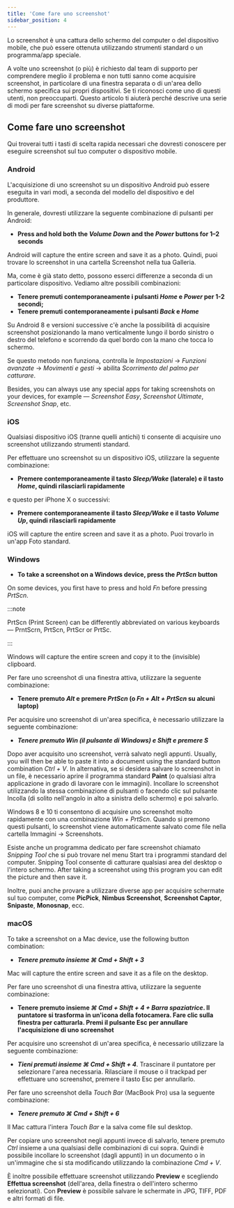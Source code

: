 ```yaml
---
title: 'Come fare uno screenshot'
sidebar_position: 4
---
```


Lo screenshot è una cattura dello schermo del computer o del dispositivo mobile, che può essere ottenuta utilizzando strumenti standard o un programma/app speciale.

A volte uno screenshot (o più) è richiesto dal team di supporto per comprendere meglio il problema e non tutti sanno come acquisire screenshot, in particolare di una finestra separata o di un'area dello schermo specifica sui propri dispositivi. Se ti riconosci come uno di questi utenti, non preoccuparti. Questo articolo ti aiuterà perché descrive una serie di modi per fare screenshot su diverse piattaforme.

## Come fare uno screenshot

Qui troverai tutti i tasti di scelta rapida necessari che dovresti conoscere per eseguire screenshot sul tuo computer o dispositivo mobile.

### Android

L'acquisizione di uno screenshot su un dispositivo Android può essere eseguita in vari modi, a seconda del modello del dispositivo e del produttore.

In generale, dovresti utilizzare la seguente combinazione di pulsanti per Android:

- **Press and hold both the *Volume Down* and the *Power* buttons for 1–2 seconds**

Android will capture the entire screen and save it as a photo. Quindi, puoi trovare lo screenshot in una cartella Screenshot nella tua Galleria.

Ma, come è già stato detto, possono esserci differenze a seconda di un particolare dispositivo. Vediamo altre possibili combinazioni:

- **Tenere premuti contemporaneamente i pulsanti *Home* e *Power* per 1-2 secondi;**
- **Tenere premuti contemporaneamente i pulsanti *Back* e *Home***

Su Android 8 e versioni successive c'è anche la possibilità di acquisire screenshot posizionando la mano verticalmente lungo il bordo sinistro o destro del telefono e scorrendo da quel bordo con la mano che tocca lo schermo.

Se questo metodo non funziona, controlla le *Impostazioni* → *Funzioni avanzate* → *Movimenti e gesti* → abilita *Scorrimento del palmo per catturare*.

Besides, you can always use any special apps for taking screenshots on your devices, for example — *Screenshot Easy*, *Screenshot Ultimate*, *Screenshot Snap*, etc.

### iOS

Qualsiasi dispositivo iOS (tranne quelli antichi) ti consente di acquisire uno screenshot utilizzando strumenti standard.

Per effettuare uno screenshot su un dispositivo iOS, utilizzare la seguente combinazione:

- **Premere contemporaneamente il tasto *Sleep/Wake* (laterale) e il tasto *Home*, quindi rilasciarli rapidamente**

e questo per iPhone X o successivi:

- **Premere contemporaneamente il tasto *Sleep/Wake* e il tasto *Volume Up*, quindi rilasciarli rapidamente**

iOS will capture the entire screen and save it as a photo. Puoi trovarlo in un'app Foto standard.

### Windows

- **To take a screenshot on a Windows device, press the *PrtScn* button**

On some devices, you first have to press and hold *Fn* before pressing *PrtScn*.

:::note

PrtScn (Print Screen) can be differently abbreviated on various keyboards — PrntScrn, PrtScn, PrtScr or PrtSc.

:::

Windows will capture the entire screen and copy it to the (invisible) clipboard.

Per fare uno screenshot di una finestra attiva, utilizzare la seguente combinazione:

- **Tenere premuto *Alt* e premere *PrtScn* (o *Fn + Alt + PrtScn* su alcuni laptop)**

Per acquisire uno screenshot di un'area specifica, è necessario utilizzare la seguente combinazione:

- ***Tenere premuto *Win* (il pulsante di Windows) e *Shift* e premere ***S******

Dopo aver acquisito uno screenshot, verrà salvato negli appunti. Usually, you will then be able to paste it into a document using the standard button combination *Ctrl + V*. In alternativa, se si desidera salvare lo screenshot in un file, è necessario aprire il programma standard **Paint** (o qualsiasi altra applicazione in grado di lavorare con le immagini). Incollare lo screenshot utilizzando la stessa combinazione di pulsanti o facendo clic sul pulsante Incolla (di solito nell'angolo in alto a sinistra dello schermo) e poi salvarlo.

Windows 8 e 10 ti consentono di acquisire uno screenshot molto rapidamente con una combinazione *Win + PrtScn*. Quando si premono questi pulsanti, lo screenshot viene automaticamente salvato come file nella cartella Immagini → Screenshots.

Esiste anche un programma dedicato per fare screenshot chiamato *Snipping Tool* che si può trovare nel menu Start tra i programmi standard del computer. Snipping Tool consente di catturare qualsiasi area del desktop o l'intero schermo. After taking a screenshot using this program you can edit the picture and then save it.

Inoltre, puoi anche provare a utilizzare diverse app per acquisire schermate sul tuo computer, come **PicPick**, **Nimbus Screenshot**, **Screenshot Captor**, **Snipaste**, **Monosnap**, ecc.

### macOS

To take a screenshot on a Mac device, use the following button combination:

- ***Tenere premuto insieme ***⌘ Cmd + Shift + 3******

Mac will capture the entire screen and save it as a file on the desktop.

Per fare uno screenshot di una finestra attiva, utilizzare la seguente combinazione:

- **Tenere premuto insieme *⌘ Cmd + Shift + 4 + Barra spaziatrice*.  Il puntatore si trasforma in un'icona della fotocamera. Fare clic sulla finestra per catturarla. Premi il pulsante Esc per annullare l'acquisizione di uno screenshot**

Per acquisire uno screenshot di un'area specifica, è necessario utilizzare la seguente combinazione:

- ***Tieni premuti insieme ***⌘ Cmd + Shift + 4******. Trascinare il puntatore per selezionare l'area necessaria. Rilasciare il mouse o il trackpad per effettuare uno screenshot, premere il tasto Esc per annullarlo.

Per fare uno screenshot della *Touch Bar* (MacBook Pro) usa la seguente combinazione:

- ***Tenere premuto ***⌘ Cmd + Shift + 6******

Il Mac cattura l'intera *Touch Bar* e la salva come file sul desktop.

Per copiare uno screenshot negli appunti invece di salvarlo, tenere premuto *Ctrl* insieme a una qualsiasi delle combinazioni di cui sopra. Quindi è possibile incollare lo screenshot (dagli appunti) in un documento o in un'immagine che si sta modificando utilizzando la combinazione *Cmd + V*.

È inoltre possibile effettuare screenshot utilizzando **Preview** e scegliendo **Effettua screenshot** (dell'area, della finestra o dell'intero schermo selezionati). Con **Preview** è possibile salvare le schermate in JPG, TIFF, PDF e altri formati di file.

